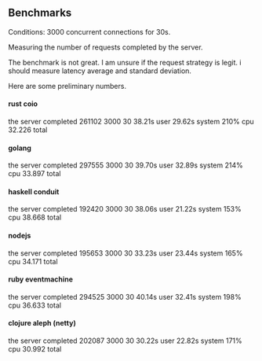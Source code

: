 

## Benchmarks

Conditions: 3000 concurrent connections for 30s.

Measuring the number of requests completed by the server.

The benchmark is not great. I am unsure if the request strategy is legit. i should measure latency average and standard deviation.

Here are some preliminary numbers.

#### rust coio

the server completed 261102
 3000 30  38.21s user 29.62s system 210% cpu 32.226 total

#### golang

the server completed 297555
 3000 30  39.70s user 32.89s system 214% cpu 33.897 total

#### haskell conduit

the server completed 192420
 3000 30  38.06s user 21.22s system 153% cpu 38.668 total

#### nodejs

the server completed 195653
 3000 30  33.23s user 23.44s system 165% cpu 34.171 total

#### ruby eventmachine

the server completed 294525
 3000 30  40.14s user 32.41s system 198% cpu 36.633 total

#### clojure aleph (netty)

the server completed 202087
 3000 30  30.22s user 22.82s system 171% cpu 30.992 total
